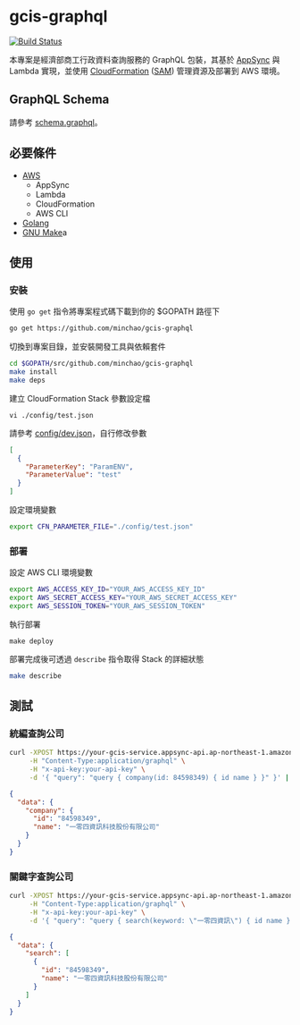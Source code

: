 # gcis-graphql

[![Build Status](https://travis-ci.com/minchao/gcis-graphql.svg?branch=master)](https://travis-ci.com/minchao/gcis-graphql)

本專案是經濟部商工行政資料查詢服務的 GraphQL 包裝，其基於 [AppSync](https://aws.amazon.com/appsync/) 與 Lambda 實現，並使用 [CloudFormation](https://aws.amazon.com/cloudformation/) ([SAM](https://aws.amazon.com/tw/serverless/sam/)) 管理資源及部署到 AWS 環境。

## GraphQL Schema

請參考 [schema.graphql](./cloudformation/schema.graphql)。

## 必要條件

- [AWS](https://aws.amazon.com/)
  - AppSync
  - Lambda
  - CloudFormation
  - AWS CLI
- [Golang](https://golang.org/)
- [GNU Make](https://www.gnu.org/software/make/)a

## 使用

### 安裝

使用 `go get` 指令將專案程式碼下載到你的 $GOPATH 路徑下

```bash
go get https://github.com/minchao/gcis-graphql
```

切換到專案目錄，並安裝開發工具與依賴套件

```bash
cd $GOPATH/src/github.com/minchao/gcis-graphql
make install
make deps
```

建立 CloudFormation Stack 參數設定檔

```
vi ./config/test.json
```

請參考 [config/dev.json](./config/dev.json)，自行修改參數

```json
[
  {
    "ParameterKey": "ParamENV",
    "ParameterValue": "test"
  }
]
```

設定環境變數

```bash
export CFN_PARAMETER_FILE="./config/test.json"
```

### 部署

設定 AWS CLI 環境變數

```bash
export AWS_ACCESS_KEY_ID="YOUR_AWS_ACCESS_KEY_ID"
export AWS_SECRET_ACCESS_KEY="YOUR_AWS_SECRET_ACCESS_KEY"
export AWS_SESSION_TOKEN="YOUR_AWS_SESSION_TOKEN"
```

執行部署

```
make deploy
```

部署完成後可透過 `describe` 指令取得 Stack 的詳細狀態

```bash
make describe
```

## 測試

### 統編查詢公司

```bash
curl -XPOST https://your-gcis-service.appsync-api.ap-northeast-1.amazonaws.com/graphql \
     -H "Content-Type:application/graphql" \
     -H "x-api-key:your-api-key" \
     -d '{ "query": "query { company(id: 84598349) { id name } }" }' | jq
```

```json
{
  "data": {
    "company": {
      "id": "84598349",
      "name": "一零四資訊科技股份有限公司"
    }
  }
}
```

### 關鍵字查詢公司

```bash
curl -XPOST https://your-gcis-service.appsync-api.ap-northeast-1.amazonaws.com/graphql \
     -H "Content-Type:application/graphql" \
     -H "x-api-key:your-api-key" \
     -d '{ "query": "query { search(keyword: \"一零四資訊\") { id name } }" }' | jq
```

```json
{
  "data": {
    "search": [
      {
        "id": "84598349",
        "name": "一零四資訊科技股份有限公司"
      }
    ]
  }
}
```
